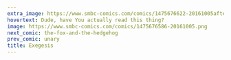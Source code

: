 ```yaml
---
extra_image: https://www.smbc-comics.com/comics/1475676622-20161005after.png
hovertext: Dude, have You actually read this thing?
image: https://www.smbc-comics.com/comics/1475676586-20161005.png
next_comic: the-fox-and-the-hedgehog
prev_comic: unary
title: Exegesis
---
```


